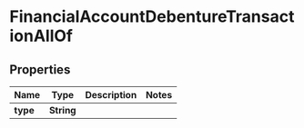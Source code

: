 

# FinancialAccountDebentureTransactionAllOf


## Properties

| Name | Type | Description | Notes |
|------------ | ------------- | ------------- | -------------|
|**type** | **String** |  |  |



